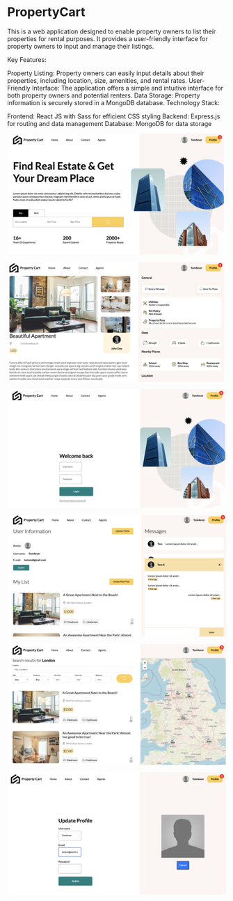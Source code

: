 # PropertyCart


This is a web application designed to enable property owners to list their properties for rental purposes. It provides a user-friendly interface for property owners to input and manage their listings.

Key Features:

Property Listing: Property owners can easily input details about their properties, including location, size, amenities, and rental rates.
User-Friendly Interface: The application offers a simple and intuitive interface for both property owners and potential renters.
Data Storage: Property information is securely stored in a MongoDB database.
Technology Stack:

Frontend: React JS with Sass for efficient CSS styling
Backend: Express.js for routing and data management
Database: MongoDB for data storage

![Home Page](Home.png)


![Property Page](property.png)


![Login Page](login.png)



![Listing Page](listing.png)



![Location Page](location.png)


![Update Profile Page](update.png)




